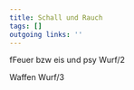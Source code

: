 ```yaml
---
title: Schall und Rauch  
tags: []
outgoing links: ''  
---
```

fFeuer bzw eis und psy
Wurf/2

Waffen
Wurf/3 
